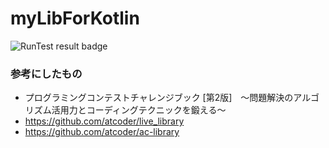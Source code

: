 # myLibForKotlin
![RunTest result badge](https://github.com/t-matsumo/myLibForKotlin/workflows/RunTest/badge.svg)

### 参考にしたもの
- プログラミングコンテストチャレンジブック [第2版]　～問題解決のアルゴリズム活用力とコーディングテクニックを鍛える～
- https://github.com/atcoder/live_library
- https://github.com/atcoder/ac-library
